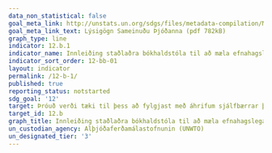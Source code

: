 ```yaml
---
data_non_statistical: false
goal_meta_link: http://unstats.un.org/sdgs/files/metadata-compilation/Metadata-Goal-12.pdf
goal_meta_link_text: Lýsigögn Sameinuðu Þjóðanna (pdf 782kB)
graph_type: line
indicator: 12.b.1
indicator_name: Innleiðing staðlaðra bókhaldstóla til að mæla efnahagslega og umhverfislega þætti sjálfbærni í ferðaþjónustu
indicator_sort_order: 12-bb-01
layout: indicator
permalink: /12-b-1/
published: true
reporting_status: notstarted
sdg_goal: '12'
target: Þróuð verði tæki til þess að fylgjast með áhrifum sjálfbærrar þróunar á ferðaþjónustu sem leiðir af sér störf og ýtir undir staðbundna menningu og framleiðslu.
target_id: 12.b
graph_title: Innleiðing staðlaðra bókhaldstóla til að mæla efnahagslega og umhverfislega þætti sjálfbærni í ferðaþjónustu
un_custodian_agency: Alþjóðaferðamálastofnunin (UNWTO)
un_designated_tier: '3'
---
```


